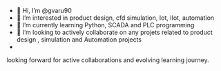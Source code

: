 - 👋 Hi, I’m @gvaru90
- 👀 I’m interested in product design, cfd simulation, Iot, IIot, automation
- 🌱 I’m currently learning Python, SCADA and PLC programming
- 💞️ I’m looking to actively collaborate on any projets related to product design , simulation and Automation projects
-
looking forward for active collaborations and evolving learning journey.

<!---
gvaru90/gvaru90 is a ✨ special ✨ repository because its `README.md` (this file) appears on your GitHub profile.
You can click the Preview link to take a look at your changes.
--->

